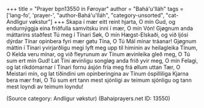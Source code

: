 +++
title = "Prayer bpn13550 in Føroyar"
author = "Bahá'u'lláh"
tags = ['lang-fo', 'prayer-', "author-Bahá'u'lláh", "category-unsorted", "cat-Andligur vøkstur"]
+++
Skapa í mær eitt reint hjarta, O mín Gud, og endurnýggja eina friðfulla samvitsku inni í mær, O mín Vón! Gjøgnum anda máttarins staðfest Tú meg í Tínari Søk, O mín Hægst-Elskaði, og við ljósi dýrdar Tínar opinbera fyri mær gøtu Tína, O Tú Mál mínar tráanar! Gjøgnum máttin í Tínari yvirjarðligu megi lyft meg upp til himinin av heilagleika Tínum, O Kelda veru mínar, og við fleyrunum av Tínum ævinleika gleð meg, O Tú sum ert mín Gud! Lat Tíni ævinligu songløg anda frið yvir meg, O mín Felagi, og lat ríkdómarnar í Tínari fornu ásjón fría meg frá øllum uttan Tær, O Meistari mín, og lat tíðindini um opinberingina av Tínum óspilliliga Kjarna bera mær frøi, O Tú sum ert tann mest sjónligi av teimum sjónligu og tann mest loyndi av teimum loyndu!

(Source category: Andligur vøkstur)
(Bahaiprayers.net ID: 13550)
